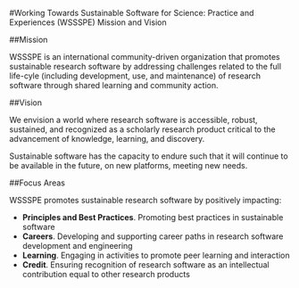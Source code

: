 #Working Towards Sustainable Software for Science: Practice and Experiences (WSSSPE) Mission and Vision

##Mission

WSSSPE is an international community-driven organization that promotes sustainable research software by addressing challenges related to the full life-cyle (including development, use, and maintenance) of research software through shared learning and community action.

##Vision

We envision a world where research software is accessible, robust, sustained, and recognized as a scholarly research product critical to the advancement of knowledge, learning, and discovery.

Sustainable software has the capacity to endure such that it will continue to be available in the future, on new platforms, meeting new needs.

##Focus Areas

WSSSPE promotes sustainable research software by positively impacting:

* **Principles and Best Practices**. Promoting best practices in sustainable software
* **Careers**. Developing and supporting career paths in research software development and engineering
* **Learning**. Engaging in activities to promote peer learning and interaction
* **Credit**. Ensuring recognition of research software as an intellectual contribution equal to other research products
